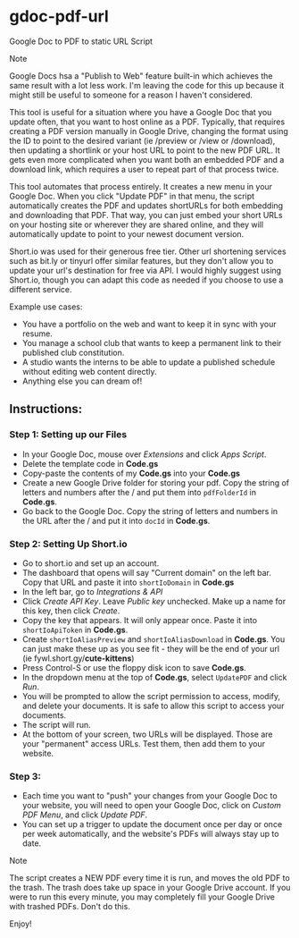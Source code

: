 # gdoc-pdf-url
Google Doc to PDF to static URL Script

>[!Note]
>Google Docs hsa a "Publish to Web" feature built-in which achieves the same result with a lot less work. I'm leaving the code for this up because it might still be useful to someone for a reason I haven't considered.

This tool is useful for a situation where you have a Google Doc that you update often, that you want to host online as a PDF. Typically, that requires creating a PDF version manually in Google Drive, changing the format using the ID to point to the desired variant (ie /preview or /view or /download), then updating a shortlink or your host URL to point to the new PDF URL. It gets even more complicated when you want both an embedded PDF and a download link, which requires a user to repeat part of that process twice.

This tool automates that process entirely. It creates a new menu in your Google Doc. When you click "Update PDF" in that menu, the script automatically creates the PDF and updates shortURLs for both embedding and downloading that PDF. That way, you can just embed your short URLs on your hosting site or wherever they are shared online, and they will automatically update to point to your newest document version.

Short.io was used for their generous free tier. Other url shortening services such as bit.ly or tinyurl offer similar features, but they don't allow you to update your url's destination for free via API. I would highly suggest using Short.io, though you can adapt this code as needed if you choose to use a different service.

Example use cases: 
- You have a portfolio on the web and want to keep it in sync with your resume.
- You manage a school club that wants to keep a permanent link to their published club constitution.
- A studio wants the interns to be able to update a published schedule without editing web content directly.
- Anything else you can dream of!

## Instructions:

### Step 1: Setting up our Files
- In your Google Doc, mouse over _Extensions_ and click _Apps Script_.
- Delete the template code in **Code.gs**
- Copy-paste the contents of my **Code.gs** into your **Code.gs**
- Create a new Google Drive folder for storing your pdf. Copy the string of letters and numbers after the / and put them into `pdfFolderId` in **Code.gs**.
- Go back to the Google Doc. Copy the string of letters and numbers in the URL after the / and put it into `docId` in **Code.gs**.

### Step 2: Setting Up Short.io
- Go to short.io and set up an account.
- The dashboard that opens will say "Current domain" on the left bar. Copy that URL and paste it into `shortIoDomain` in **Code.gs**
- In the left bar, go to _Integrations & API_
- Click _Create API Key_. Leave _Public key_ unchecked. Make up a name for this key, then click _Create_.
- Copy the key that appears. It will only appear once. Paste it into `shortIoApiToken` in **Code.gs**.
- Create `shortIoAliasPreview` and `shortIoAliasDownload` in **Code.gs**. You can just make these up as you see fit - they will be the end of your url (ie fywl.short.gy/**cute-kittens**)
- Press Control-S or use the floppy disk icon to save **Code.gs**.
- In the dropdown menu at the top of **Code.gs**, select `UpdatePDF` and click _Run_.
- You will be prompted to allow the script permission to access, modify, and delete your documents. It is safe to allow this script to access your documents.
- The script will run.
- At the bottom of your screen, two URLs will be displayed. Those are your "permanent" access URLs. Test them, then add them to your website.

### Step 3: 

- Each time you want to "push" your changes from your Google Doc to your website, you will need to open your Google Doc, click on _Custom PDF Menu_, and click _Update PDF_.
- You can set up a trigger to update the document once per day or once per week automatically, and the website's PDFs will always stay up to date.
> [!NOTE]
> The script creates a NEW PDF every time it is run, and moves the old PDF to the trash. The trash does take up space in your Google Drive account. If you were to run this every minute, you may completely fill your Google Drive with trashed PDFs. Don't do this.

Enjoy!
